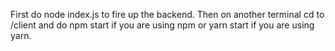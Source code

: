 First do node index.js to fire up the backend.
Then on another terminal cd to /client and do npm start if you are using npm or yarn start if you are using yarn.
